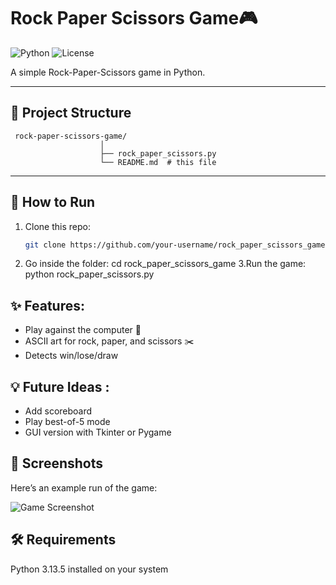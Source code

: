 # Rock Paper Scissors Game🎮

![Python](https://img.shields.io/badge/python-3.13.5-blue)
![License](https://img.shields.io/badge/license-MIT-green)


A simple Rock-Paper-Scissors game in Python.

---

## 📂 Project Structure
``` 
 rock-paper-scissors-game/
                    │
                    ├── rock_paper_scissors.py
                    └── README.md  # this file
 ```

---

## 🚀 How to Run
1. Clone this repo:
   ```bash
   git clone https://github.com/your-username/rock_paper_scissors_game.git
2. Go inside the folder:
   cd rock_paper_scissors_game
3.Run the game:
  python rock_paper_scissors.py

## ✨ Features: 
- Play against the computer 🤖
- ASCII art for rock, paper, and scissors ✂️
- Detects win/lose/draw

## 💡 Future Ideas :
- Add scoreboard
- Play best-of-5 mode
- GUI version with Tkinter or Pygame

## 📸 Screenshots
Here’s an example run of the game:

![Game Screenshot](https://raw.githubusercontent.com/theamityadavv/rock-paper-scissors-game/main/images/Screenshot.png)


## 🛠️ Requirements

Python 3.13.5 installed on your system

